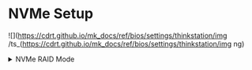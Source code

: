 # NVMe Setup #
![](https://cdrt.github.io/mk_docs/ref/bios/settings/thinkstation/img
   /ts_(https://cdrt.github.io/mk_docs/ref/bios/settings/thinkstation/img
   ng)
<!--![](https://cdrt.github.io/mk_docs/ref/bios/settings/thinkstation/img
   /amd_nvme.png)-->

<details><summary>NVMe RAID Mode</summary>

Whether to enable NVMe RAID mode.

!!! info ""
    Device driver support is required  for NVMe RAID. <br> <br> Depending how the hard disk image was installed, changing this setting may prevent the system from booting.

Options:

1.  **Disabled** - Default.
2.  Enabled.

| WMI Setting name | Values | SVP or SMP Req'd | AMD/Intel |
|:---|:---|:---|:---|
| NVMeRAIDMode | Disable, Enable | ACL | AMD |

<!-- TODO: clarify ACL -->

</details>
